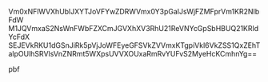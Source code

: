 Vm0xNFlWVXhUblJXYTJoVFYwZDRWVmx0Y3pGalJsWjFZMFprVm1KR2NIbFdW
M1JQVmxaS2NsWnFWbFZXCmJGVXhXV3RhU21ReVNYcGpSbHBUQ21KRldYcFdX
SEJEVkRKU1dGSnJiRk5pVjJoWFEyeGFSVkZVVmxKTgpiVkl6VkZSS1QxZEhT
alpOUlhSRVlsVnZNRmt5WXpsUVVXOUxaRmRvYUFvS2MyeHcKCmhnYg==

pbf